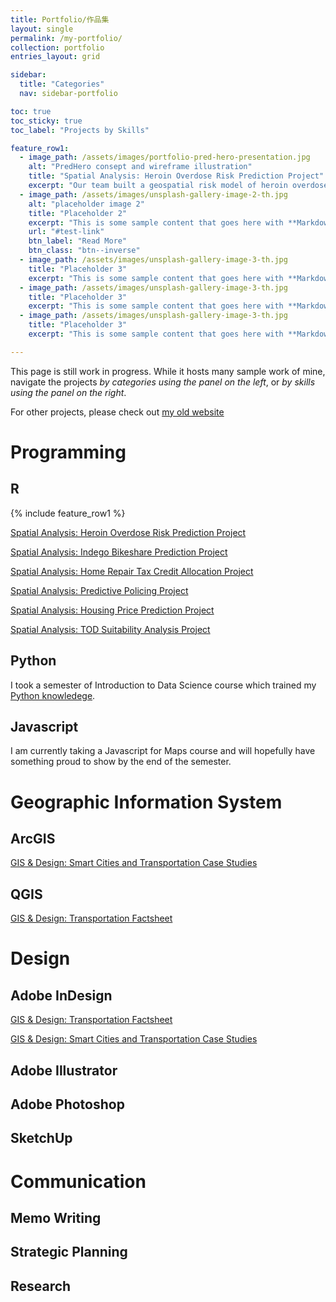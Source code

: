 ```yaml
---
title: Portfolio/作品集
layout: single
permalink: /my-portfolio/
collection: portfolio
entries_layout: grid

sidebar:
  title: "Categories"
  nav: sidebar-portfolio

toc: true
toc_sticky: true
toc_label: "Projects by Skills"

feature_row1:
  - image_path: /assets/images/portfolio-pred-hero-presentation.jpg
    alt: "PredHero consept and wireframe illustration"
    title: "Spatial Analysis: Heroin Overdose Risk Prediction Project"
    excerpt: "Our team built a geospatial risk model of heroin overdose events for the City of Cincinnati, Ohio by examining current overdose locations, environmental risk factors, and spatial processes. Predicting the number of overdose events to specific areas in the city can assist local health programs to strategically distribute resources and identify areas needing more services, through the use of our proposed website PredHero."
  - image_path: /assets/images/unsplash-gallery-image-2-th.jpg
    alt: "placeholder image 2"
    title: "Placeholder 2"
    excerpt: "This is some sample content that goes here with **Markdown** formatting."
    url: "#test-link"
    btn_label: "Read More"
    btn_class: "btn--inverse"
  - image_path: /assets/images/unsplash-gallery-image-3-th.jpg
    title: "Placeholder 3"
    excerpt: "This is some sample content that goes here with **Markdown** formatting."
  - image_path: /assets/images/unsplash-gallery-image-3-th.jpg
    title: "Placeholder 3"
    excerpt: "This is some sample content that goes here with **Markdown** formatting."
  - image_path: /assets/images/unsplash-gallery-image-3-th.jpg
    title: "Placeholder 3"
    excerpt: "This is some sample content that goes here with **Markdown** formatting."

---
```



This page is still work in progress. While it hosts many sample work of mine, navigate the projects *by categories using the panel on the left*, or *by skills using the panel on the right*.

For other projects, please check out [my old website](https://gillianzhaoxz0.wixsite.com/home/1)

# Programming
## R

{% include feature_row1 %}

[Spatial Analysis: Heroin Overdose Risk Prediction Project](https://gillianzhaoxz.github.io/web/portfolio/portfolio-cincinnati-risk-prediction/)

[Spatial Analysis: Indego Bikeshare Prediction Project](https://gillianzhaoxz.github.io/web/portfolio/portfolio-philly-indego-prediction/)

[Spatial Analysis: Home Repair Tax Credit Allocation Project](https://gillianzhaoxz.github.io/web/portfolio/portfolio-fictional-credit-allocation/)

[Spatial Analysis: Predictive Policing Project](https://gillianzhaoxz.github.io/web/portfolio/portfolio-chicago-predictive-policing/)

[Spatial Analysis: Housing Price Prediction Project](https://gillianzhaoxz.github.io/web/portfolio/portfolio-miami-housing-price/)

[Spatial Analysis: TOD Suitability Analysis Project](https://gillianzhaoxz.github.io/web/portfolio/portfolio-chicago-TOD/)

## Python
I took a semester of Introduction to Data Science course which trained my [Python knowledege](https://gillianzhaoxz.github.io/web/portfolio/portfolio-python-info490/).

## Javascript
I am currently taking a Javascript for Maps course and will hopefully have something proud to show by the end of the semester.

# Geographic Information System
## ArcGIS
[GIS & Design: Smart Cities and Transportation Case Studies](https://gillianzhaoxz.github.io/web/portfolio/portfolio-smart-cities-case-studies/)

## QGIS
[GIS & Design: Transportation Factsheet](https://gillianzhaoxz.github.io/web/portfolio/portfolio-transportation-factsheet/)

# Design
## Adobe InDesign
[GIS & Design: Transportation Factsheet](https://gillianzhaoxz.github.io/web/portfolio/portfolio-transportation-factsheet/)

[GIS & Design: Smart Cities and Transportation Case Studies](https://gillianzhaoxz.github.io/web/portfolio/portfolio-smart-cities-case-studies/)

## Adobe Illustrator
## Adobe Photoshop
## SketchUp

# Communication
## Memo Writing
## Strategic Planning
## Research